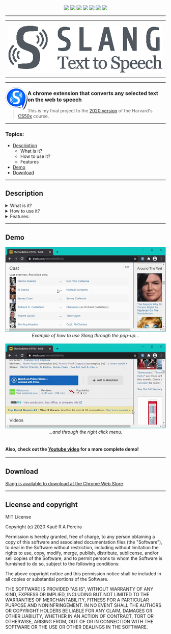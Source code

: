 <p align="center">
  <a href="https://www.google.com/chrome/"><img src="http://img.shields.io/static/v1?label=Platform&message=Google%20Chrome&color=e37e27&style=for-the-badge&logo=google-chrome&logoColor=e37e27"/></a>
  <a href="https://developer.mozilla.org/en-US/docs/Web/API/Web_Speech_API"><img src="https://img.shields.io/static/v1?label=API&message=Web%20Speech&color=405cdb&style=for-the-badge&logo=mdn-web-docs&logoColor=405cdb"/></a>
  <a href"https://getbootstrap.com/"><img src="https://img.shields.io/static/v1?label=Framework&message=Bootstrap&color=8f42d4&style=for-the-badge&logo=bootstrap&logoColor=8f42d4"/></a>
  <a href"https://www.javascript.com/"><img src="http://img.shields.io/static/v1?label=Javascript&message=ES6&color=fce10f&style=for-the-badge&logo=javascript&logoColor=fce10f"/></a>
  <a href"https://github.com/kauer3/Slang-Text-to-Speech"><img src="http://img.shields.io/static/v1?label=Version&message=v0.4&color=60e6e1&style=for-the-badge&logo=v&logoColor=60e6e1"/></a>
  <a href="https://chrome.google.com/webstore/detail/slang-text-to-speech/enkmbkhkbdiaafkmofbmdahclajelgfh"><img src="http://img.shields.io/static/v1?label=Status&message=Available%20to%20download&color=c2e622&style=for-the-badge&logo=checkmarx&logoColor=c2e622"/></a>
  <a href"LICENSE"><img src="http://img.shields.io/static/v1?label=License&message=MIT&color=962930&style=for-the-badge&logo=lospec&logoColor=962930"/></a>
</p>

---
---

<p align="center">
  <img align="center" src="/images/readme/title-anm.gif">
</p>

---
---

<img align="left" src="/images/readme/icon70.png">

### A chrome extension that converts any selected text on the web to speech

> This is my final project to the [2020 version](https://cs50.harvard.edu/x/2020/) of the Harvard's [CS50x](https://cs50.harvard.edu/x/) course.
---

### Topics:
  - [Description](#description)
    - What is it?
    - How to use it?
    - Features
  - [Demo](#demo)
  - [Download](#download)

---

## Description

<details>
<summary>What is it?</summary>
<img align="right" src="/images/icon.png">
<br>
<ul>
  <li>Slang is a chrome extension that reads aloud any text from any website. It has a pop-up where it displays and updates the text it is reading, and highlights the sentence being spoken synchronized with the speech, so that you can keep reading along regardless of the page you're on. Listening and reading simultaneously increases comprehension, strengthens memory, helps build fluency skills including proper phrasing and expression and improve sight word recognition! And of course, Slang can also be very useful to save your time if you let it reading for you while you do something else.</li>
</ul>
<br>
<br>
<div style="text-align: justify">
</details>

<details>
<summary>How to use it?</summary>
<img align="right" src="/images/readme/popup-description.gif">
<br>
<ul>
  <li>To make Slang speak, select the text you want to hear, open the pop-up and hit the play button, or right-click the selected text and click speak. You can also type the text directly in the po-pup and click play. All speech settings can be edited through the pop-up.</li>
</ul>
<br>
<br>
<br>
<br>
<br>
<br>
<br>
<br>
<br>
</details>

<details>
<summary>Features:</summary>
<br>
<ul>
  <li>Easy access via pop-up or right-click menu.</li>
  <img align="right" src="/images/readme/voices.gif">
  <li>Speak any text selected on the internet or written directly in the pop-up.</li>
  <li>If there's text selected in the browser and another text was written in the pop-up, Slang is smart enough to decide which one to speak.</li>
  <li>While speaking, updates the text in the pop-up sentence by sentence, highlighting the sentence being spoken.</li>
  <li>Keep speaking and updating the text in the pop-up even if you change to another page/tab, or close the original tab.</li>
  <li>When not speaking, the pop-up always shows the last spoken or edited text, even if the browser or computer has been restarted.</li>
  <li>When a speech is paused, Slang saves it so you can pick up where you left off later, even if the browser or computer has been restarted.</li>
  <li>21 voices in 14 languages available.</li>
  <li>Customizable speed and pitch.</li>
</ul>
</details>
</div>

---

## Demo
<p align="center">
  <img src="/images/readme/popup.gif">
  <br>
  <em>Example of how to use Slang through the pop-up...</em>
  <br>
  <br>
  <img src="/images/readme/context-menu.gif">
  <br>
  <em>...and through the right click menu.</em><br>
  <br>
</p>

#### Also, check out the [Youtube video](https://youtu.be/RYb9BEUVTdY) for a more complete demo!

---

## Download

[Slang is available to download at the Chrome Web Store](https://chrome.google.com/webstore/detail/slang-text-to-speech/enkmbkhkbdiaafkmofbmdahclajelgfh).

---

## License and copyright

MIT License

Copyright (c) 2020 Kauê R A Pereira

Permission is hereby granted, free of charge, to any person obtaining a copy
of this software and associated documentation files (the "Software"), to deal
in the Software without restriction, including without limitation the rights
to use, copy, modify, merge, publish, distribute, sublicense, and/or sell
copies of the Software, and to permit persons to whom the Software is
furnished to do so, subject to the following conditions:

The above copyright notice and this permission notice shall be included in all
copies or substantial portions of the Software.

THE SOFTWARE IS PROVIDED "AS IS", WITHOUT WARRANTY OF ANY KIND, EXPRESS OR
IMPLIED, INCLUDING BUT NOT LIMITED TO THE WARRANTIES OF MERCHANTABILITY,
FITNESS FOR A PARTICULAR PURPOSE AND NONINFRINGEMENT. IN NO EVENT SHALL THE
AUTHORS OR COPYRIGHT HOLDERS BE LIABLE FOR ANY CLAIM, DAMAGES OR OTHER
LIABILITY, WHETHER IN AN ACTION OF CONTRACT, TORT OR OTHERWISE, ARISING FROM,
OUT OF OR IN CONNECTION WITH THE SOFTWARE OR THE USE OR OTHER DEALINGS IN THE
SOFTWARE.
